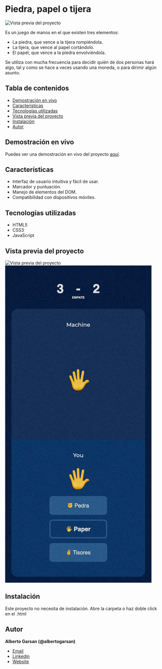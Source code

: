 # Piedra, papel o tijera

![Vista previa del proyecto](screenshots/1.jpg)

Es un juego de manos en el que existen tres elementos: 

- La piedra, que vence a la tijera rompiéndola.
- La tijera, que vence al papel cortándolo.
- El papel, que vence a la piedra envolviéndola.

Se utiliza con mucha frecuencia para decidir quién de dos personas hará algo, tal y como se hace a veces usando una moneda, o para dirimir algún asunto.

## Tabla de contenidos

- [Demostración en vivo](#demostración-en-vivo)
- [Características](#características)
- [Tecnologías utilizadas](#tecnologías-utilizadas)
- [Vista previa del proyecto](#vista-previa-del-proyecto)
- [Instalación](#instalación)
- [Autor](#Autor)

## Demostración en vivo

Puedes ver una demostración en vivo del proyecto [aquí](https://albertogarsan.github.io/piedra-papel-tijera.github.io/).

## Características

- Interfaz de usuario intuitiva y fácil de usar.
- Marcador y puntuación.
- Manejo de elementos del DOM.
- Compatibilidad con dispositivos móviles.

## Tecnologías utilizadas

- HTML5
- CSS3
- JavaScript

## Vista previa del proyecto

![Vista previa del proyecto](screenshots/1.jpg)
![Vista previa del proyecto](screenshots/2.jpg)


## Instalación
Este proyecto no necesita de instalación. Abre la carpeta o haz doble click en el .html

## Autor
**Alberto Garsan (@albertogarsan)**
- [Email](mailto:albertogarsan@outlook.com)
- [Linkedin](https://www.linkedin.com/albertogarciasan)
- [Website](https://www.albertogarsan.com/)

